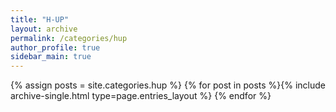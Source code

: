 ```yaml
---
title: "H-UP"
layout: archive
permalink: /categories/hup
author_profile: true
sidebar_main: true
---
```


{% assign posts = site.categories.hup %}
{% for post in posts %}{% include archive-single.html type=page.entries_layout %} {% endfor %}